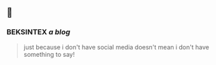 ## 🤠
### BEKSINTEX _a blog_

>  just because i don't have social media doesn't mean i don't have something to say! 